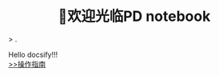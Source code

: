 <h1 style="text-align: center; font-weight: bold;">🎉欢迎光临PD notebook</h1>
> .

Hello docsify!!!  
[>>操作指南](guide)